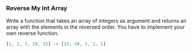### Reverse My Int Array
Write a function that takes an array of integers as argument and returns an array with the elements in the reversed order. You have to implement your own reverse function.
```javascript 
[1, 2, 3, 10, 15] -> [15, 10, 3, 2, 1]
```